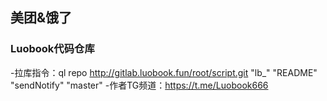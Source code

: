## 美团&饿了

### Luobook代码仓库
-拉库指令：ql repo http://gitlab.luobook.fun/root/script.git "lb_" "README" "sendNotify" "master"
-作者TG频道：https://t.me/Luobook666